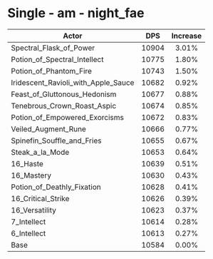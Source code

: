 # Single - am - night_fae
| Actor | DPS | Increase |
|---|:---:|:---:|
|Spectral_Flask_of_Power|10904|3.01%|
|Potion_of_Spectral_Intellect|10775|1.80%|
|Potion_of_Phantom_Fire|10743|1.50%|
|Iridescent_Ravioli_with_Apple_Sauce|10682|0.92%|
|Feast_of_Gluttonous_Hedonism|10677|0.88%|
|Tenebrous_Crown_Roast_Aspic|10674|0.85%|
|Potion_of_Empowered_Exorcisms|10672|0.83%|
|Veiled_Augment_Rune|10666|0.77%|
|Spinefin_Souffle_and_Fries|10655|0.67%|
|Steak_a_la_Mode|10653|0.64%|
|16_Haste|10639|0.51%|
|16_Mastery|10630|0.43%|
|Potion_of_Deathly_Fixation|10628|0.41%|
|16_Critical_Strike|10626|0.39%|
|16_Versatility|10623|0.37%|
|7_Intellect|10614|0.28%|
|6_Intellect|10613|0.27%|
|Base|10584|0.00%|
